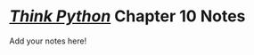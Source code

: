 # [_Think Python_](http://greenteapress.com/thinkpython2/thinkpython2.pdf) Chapter 10 Notes

Add your notes here!
